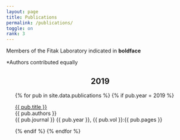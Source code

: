 ```yaml
---
layout: page
title: Publications
permalink: /publications/
toggle: on
rank: 3
---
```


Members of the Fitak Laboratory indicated in **boldface**

\*Authors contributed equally<br>

<div align="center"><h2><b>2019</b></h2></div>
<div class="lab-wrapper">
    <ul class="lab-list">
    {% for pub in site.data.publications %}
    {% if pub.year = 2019 %}
       <p><a href="{{ pub.doi }}">{{ pub.title }}</a><br>{{ pub.authors }}<br>{{ pub.journal }} {{ pub.year }}, {{ pub.vol }}:{{ pub.pages }}</p>
    {% endif %}
    {% endfor %}
    </ul>
</div>
